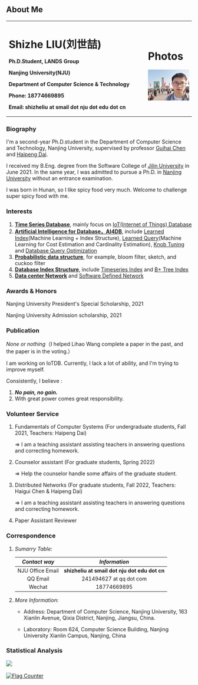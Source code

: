 ## About Me
<table border="0">
  <tr>
    <td width="75%">
      <p><h1>Shizhe LIU(刘世喆)</h1></p>
      <p><b>Ph.D.Student, LANDS Group</b></p>
      <p><b>Nanjing University(NJU)</b></p>
      <p><b>Department of Computer Science & Technology</b></p>
      <p><b>Phone: 18774669895</b></p>
      <p><b>Email: shizheliu at smail dot nju dot edu dot cn</b></p>
    </td>
    <td width="25%">
      <p><h1>Photos</h1></p>
      <img src="/tiananmen.jpg" width="100%">
    </td>
  </tr>
</table>

### Biography
I'm a second-year Ph.D.student in the Department of Computer Science and Technology, Nanjing University, supervised by professor [Guihai Chen](http://cs.nju.edu.cn/gchen) and [Haipeng Dai](https://cs.nju.edu.cn/daihp/).

I received my B.Eng. degree from the Software College of [Jilin University](https://www.jlu.edu.cn/) in June 2021. In the same year, I was admitted to pursue a Ph.D. in [Nanjing University](https://www.nju.edu.cn/) without an entrance examination.

I was born in Hunan, so I like spicy food very much. Welcome to challenge super spicy food with me.

### Interests

1. [**Time Series Database**](https://github.com/Josehokec/Time-Series-Database), mainly focus on [IoT(Internet of Things) Database](https://iotdb.apache.org/zh/)
2. [**Artificial Intelligence for Database，AI4DB**](https://dl.acm.org/doi/10.1145/3448016.3457542), include [Learned Index](https://dl.acm.org/doi/pdf/10.1145/3183713.3196909)(Machine Learning + Index Structure),  [Learned Query](http://www.vldb.org/pvldb/vol13/p307-sun.pdf)(Machine Learning for Cost Estimation and Cardinality Estimation), [Knob Tuning](http://www.vldb.org/pvldb/vol12/p2118-li.pdf) and [Database Query Optimization](https://dl.acm.org/doi/10.1145/3542700.3542703)
3. [**Probabilistic data structure**](https://en.wikipedia.org/wiki/Category:Probabilistic_data_structures), for example, bloom filter, sketch, and cuckoo filter
4. [**Database Index Structure**](https://dblp.org/search?q=time%20series%20index), include [Timeseries Index]() and [B+ Tree Index]()
5. [**Data center Network**](https://dl.acm.org/doi/10.1145/3452296.3472898) and [Software Defined Network]()

### Awards & Honors
Nanjing University President's Special Scholarship, 2021

Nanjing University Admission scholarship, 2021

### Publication
*None or nothing*（I helped Lihao Wang complete a paper in the past, and the paper is in the voting.）

I am working on IoTDB. Currently, I lack a lot of ability, and I'm trying to improve myself.

Consistently, I believe : 
1. ***No pain, no gain.***
2. With great power comes great responsibility.

### Volunteer Service

1. Fundamentals of Computer Systems (For undergraduate students, Fall 2021, Teachers: Haipeng Dai)

    => I am a teaching assistant assisting teachers in answering questions and correcting homework.

2. Counselor assistant (For graduate students, Spring 2022)

    => Help the counselor handle some affairs of the graduate student.

3. Distributed Networks (For graduate students, Fall 2022, Teachers: Haigui Chen & Haipeng Dai)

    => I am a teaching assistant assisting teachers in answering questions and correcting homework.
    
 4. Paper Assistant Reviewer

### Correspondence
1. *Sumarry Table:*

    |*Contact way*|*Information*|
    |:--: |:--: |
    |NJU Office Email|**shizheliu at smail dot nju dot edu dot cn**|
    | QQ Email |241494627 at qq dot com|
    | Wechat | 18774669895 |

2. *More Information:*
 
    + Address: Department of Computer Science, Nanjing University, 163 Xianlin Avenue, Qixia District, Nanjing, Jiangsu, China.

    + Laboratory: Room 624, Computer Science Building, Nanjing University Xianlin Campus, Nanjing, China

### Statistical Analysis
![](https://komarev.com/ghpvc/?username=Josehokec)

<a href="https://info.flagcounter.com/9fKv"><img src="https://s11.flagcounter.com/count2/9fKv/bg_FFFFFF/txt_000000/border_CCCCCC/columns_4/maxflags_12/viewers_0/labels_0/pageviews_0/flags_0/percent_0/" alt="Flag Counter" border="0"></a>
